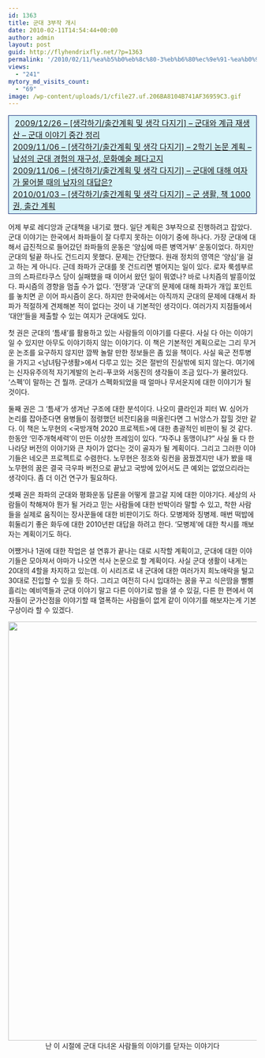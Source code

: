 ```yaml
---
id: 1363
title: 군대 3부작 개시
date: 2010-02-11T14:54:44+00:00
author: admin
layout: post
guid: http://flyhendrixfly.net/?p=1363
permalink: '/2010/02/11/%ea%b5%b0%eb%8c%80-3%eb%b6%80%ec%9e%91-%ea%b0%9c%ec%8b%9c/'
views:
  - "241"
mytory_md_visits_count:
  - "69"
image: /wp-content/uploads/1/cfile27.uf.206BA8104B741AF36959C3.gif
---
```

<div>
  <table style="border-collapse: collapse;" width="600" bgcolor="#d6f3f9" cellpadding="1" cellspacing="1">
    <tr>
      <td style="border: 1px solid rgb(17, 42, 117);" width="100%">
        &nbsp;<a href="http://flyinghendrix.tistory.com/476" target="_blank">2009/12/26 &#8211; [생각하기/출간계획 및 생각 다지기] &#8211; 군대와 계급 재생산 &#8211; 군대 이야기 중간 정리</a><br /> <a href="http://flyinghendrix.tistory.com/434" target="_blank">2009/11/06 &#8211; [생각하기/출간계획 및 생각 다지기] &#8211; 2학기 논문 계획 &#8211; 남성의 군대 경험의 재구성, 문화예술 페다고지</a><br /> <a href="http://flyinghendrix.tistory.com/433" target="_blank">2009/11/06 &#8211; [생각하기/출간계획 및 생각 다지기] &#8211; 군대에 대해 여자가 물어볼 때의 남자의 대답은?</a><br /> <a href="http://flyinghendrix.tistory.com/484" target="_blank">2010/01/03 &#8211; [생각하기/출간계획 및 생각 다지기] &#8211; 군 생활, 책 1000권, 출간 계획</a>
      </td>
    </tr>
  </table>
  
  <p>
    어제 부로 레디앙과 군대책을 내기로 했다. 일단 계획은 3부작으로 진행하려고 잡았다. 군대 이야기는 한국에서 좌파들이 잘 다루지 못하는 이야기 중에 하나다. 가장 군대에 대해서 급진적으로 들어갔던 좌파들의 운동은 &#8216;양심에 따른 병역거부&#8217; 운동이었다. 하지만 군대의 털끝 하나도 건드리지 못했다. 문제는 간단했다. 원래 정치의 영역은 &#8216;양심&#8217;을 걸고 하는 게 아니다. 근데 좌파가 군대를 못 건드리면 벌어지는 일이 있다. 로자 룩셈부르크의 스파르타쿠스 당이 실패했을 때 이어서 왔던 일이 뭐였나? 바로 나치즘의 발흥이었다. 파시즘의 경향을 멈출 수가 없다. &#8216;전쟁&#8217;과 &#8216;군대&#8217;의 문제에 대해 좌파가 개입 포인트를 놓치면 곧 이어 파시즘이 온다. 하지만 한국에서는 아직까지 군대의 문제에 대해서 좌파가 적절하게 견제해본 적이 없다는 것이 내 기본적인 생각이다. 여러가지 지점들에서 &#8216;대안&#8217;들을 제출할 수 있는 여지가 군대에도 있다.
  </p>
  
  <p>
    첫 권은 군대의 &#8216;틈새&#8217;를 활용하고 있는 사람들의 이야기를 다룬다. 사실 다 아는 이야기일 수 있지만 아무도 이야기하지 않는 이야기다. 이 책은 기본적인 계획으로는 그리 무거운 논조를 요구하지 않지만 깜짝 놀랄 만한 정보들은 좀 있을 책이다. 사실 육군 전투병을 가지고 <남녀탐구생활>에서 다루고 있는 것은 절반의 진실밖에 되지 않는다. 여기에는 신자유주의적 자기계발의 논리-푸코와 서동진의 생각들이 조금 있다-가 물려있다. &#8216;스펙&#8217;이 말하는 건 뭘까. 군대가 스펙화되었을 때 얼마나 무서운지에 대한 이야기가 될 것이다.
  </p>
  
  <p>
    둘째 권은 그 &#8216;틈새&#8217;가 생겨난 구조에 대한 분석이다. 나오미 클라인과 피터 W. 싱어가 논리를 잡아준다면 용병들이 점령했던 비잔티움을 떠올린다면 그 뉘앙스가 잡힐 것만 같다. 이 책은 노무현의 <국방개혁 2020 프로젝트>에 대한 총괄적인 비판이 될 것 같다. 한동안 &#8216;민주개혁세력&#8217;이 만든 이상한 프레임이 있다. &#8220;자주냐 동맹이냐?&#8221; 사실 둘 다 한나라당 버전의 이야기와 큰 차이가 없다는 것이 골자가 될 계획이다. 그리고 그러한 이야기들은 네오콘 프로젝트로 수렴한다. 노무현은 정조와 링컨을 꿈꿨겠지만 내가 봤을 때 노무현의 꿈은 결국 극우파 버전으로 끝났고 국방에 있어서도 큰 예외는 없었으리라는 생각이다. 좀 더 이건 연구가 필요하다.
  </p>
  
  <p>
    셋째 권은 좌파의 군대와 평화운동 담론을 어떻게 끌고갈 지에 대한 이야기다. 세상의 사람들이 착해져야 뭔가 될 거라고 믿는 사람들에 대한 반박이라 말할 수 있고, 착한 사람들을 실제로 움직이는 장사꾼들에 대한 비판이기도 하다. 모병제와 징병제. 매번 떡밥에 휘둘리기 좋은 화두에 대한 2010년판 대답을 하려고 한다. &#8216;모병제&#8217;에 대한 착시를 깨보자는 계획이기도 하다.
  </p>
  
  <p>
    어쨌거나 1권에 대한 작업은 설 연휴가 끝나는 대로 시작할 계획이고, 군대에 대한 이야기들은 모아져서 야마가 나오면 석사 논문으로 할 계획이다. 사실 군대 생활이 내게는 20대의 4할을 차지하고 있는데. 이 시리즈로 내 군대에 대한 여러가지 희노애락을 털고 30대로 진입할 수 있을 듯 하다. 그리고 여전히 다시 입대하는 꿈을 꾸고 식은땀을 뻘뻘흘리는 예비역들과 군대 이야기 말고 다른 이야기로 밤을 샐 수 있길, 다른 한 편에서 여자들이 군가산점을 이야기할 때 열폭하는 사람들이 없게 같이 이야기를 해보자는게 기본 구상이라 할 수 있겠다.
  </p>
  
  <div style="text-align: center;">
    <img src="http://submania.dothome.co.kr/wp-content/uploads/1/cfile4.uf.177F02104B741C38936707.jpg" class="aligncenter" width="580" height="849" alt="" filename="박정희이명박7.jpg" filemime="image/jpeg" />난 이 시절에 군대 다녀온 사람들의 이야기를 닫자는 이야기다</p>
  </div>
</div>